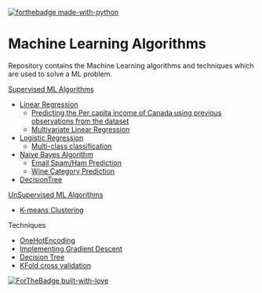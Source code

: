 [![forthebadge made-with-python](http://ForTheBadge.com/images/badges/made-with-python.svg)](https://www.python.org/)

# Machine Learning Algorithms
Repository contains the  Machine Learning algorithms and techniques which are used to solve a ML problem.

[Supervised ML Algorithms](https://github.com/KarthikKaiplody/Machine_Learning_Algorithms/tree/master/Supervised)
   * [Linear Regression](https://github.com/KarthikKaiplody/Machine_Learning_Algorithms/blob/master/Supervised/Regression/Linear_Regression.ipynb)
       * [Predicting the Per capita income of Canada using previous observations from the dataset](https://github.com/KarthikKaiplody/Machine_Learning_Algorithms/blob/master/Supervised/Regression/LR_Exercise.ipynb)
       * [Multivariate Linear Regression](https://github.com/KarthikKaiplody/Machine_Learning_Algorithms/blob/master/Supervised/Regression/Multivariate_Linear_Regression.ipynb)
   * [Logistic Regression](https://github.com/KarthikKaiplody/Machine_Learning_Algorithms/blob/master/Supervised/Classification/LogisticRegression/Logistic_Regression.ipynb)  
       * [Multi-class classification](https://github.com/KarthikKaiplody/Machine_Learning_Algorithms/blob/master/Supervised/Classification/LogisticRegression/Multiclass_Classification_Using_Logistic_Regression.ipynb)
   * [Naive Bayes Algorithm](https://github.com/KarthikKaiplody/Machine_Learning_Algorithms/tree/master/Supervised/Classification/NaiveBayes)
       * [Email Spam/Ham Prediction](https://github.com/KarthikKaiplody/Machine_Learning_Algorithms/blob/master/Supervised/Classification/NaiveBayes/Spam_Ham_Prediction.ipynb)
       * [Wine Category Prediction](https://github.com/KarthikKaiplody/Machine_Learning_Algorithms/blob/master/Supervised/Classification/Wine_Category_Prediction.ipynb)
   * [DecisionTree](https://github.com/KarthikKaiplody/Machine_Learning_Algorithms/blob/master/Supervised/DecisionTree.py)    
      
[UnSupervised ML Algorithms](https://github.com/KarthikKaiplody/Machine_Learning_Algorithms/tree/master/UnSupervised)
   * [K-means Clustering](https://github.com/KarthikKaiplody/Machine_Learning_Algorithms/tree/master/UnSupervised/K_means_Clustering)

Techniques 
   * [OneHotEncoding](https://github.com/KarthikKaiplody/Machine_Learning_Algorithms/blob/master/Supervised/Regression/OneHotEncoding.ipynb)    
   * [Implementing Gradient Descent](https://github.com/KarthikKaiplody/Machine_Learning_Algorithms/blob/master/Supervised/GradientDescent.ipynb)
   * [Decision Tree](https://github.com/KarthikKaiplody/Machine_Learning_Algorithms/blob/master/Supervised/Classification/DecisionTree%2BClassifier.ipynb) 
   * [KFold cross validation](https://github.com/KarthikKaiplody/Machine_Learning_Algorithms/blob/master/Supervised/KFold_cross_Validation.ipynb)


[![ForTheBadge built-with-love](http://ForTheBadge.com/images/badges/built-with-love.svg)](https://GitHub.com/karthikkaiplody/)
